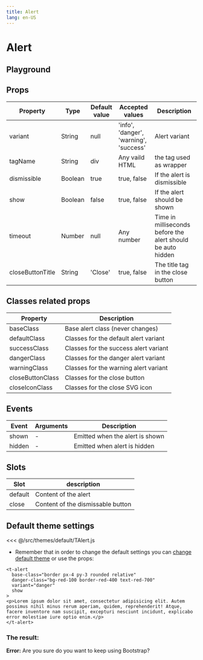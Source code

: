 ```yaml
---
title: Alert
lang: en-US
---
```


# Alert

## Playground

<alert-playground />

## Props

| Property         | Type    | Default value | Accepted values                                             | Description                       |
| ---------------- | ------- | ------------- | ----------------------------------------------------------- | --------------------------------- |
| variant          | String  | null          | 'info', 'danger', 'warning', 'success'                              | Alert variant                     |
| tagName          | String  | div           | Any vaild HTML                                              | the tag used as wrapper           |
| dismissible      | Boolean | true          | true, false                                                 | If the alert is dismissible       |
| show             | Boolean | false         | true, false                                                 | If the alert should be shown      |
| timeout          | Number  | null          | Any number                                                  | Time in milliseconds before the alert should be auto hidden |                                   |
| closeButtonTitle | String  | 'Close'       | true, false                                                 | The title tag in the close button |

## Classes related props

| Property         | Description                           |
| ---------------- | ------------------------------------- |
| baseClass        | Base alert class (never changes)      |
| defaultClass     | Classes for the default alert variant |
| successClass     | Classes for the success alert variant |
| dangerClass      | Classes for the danger alert variant  |
| warningClass     | Classes for the warning alert variant |
| closeButtonClass | Classes for the close button          |
| closeIconClass   | Classes for the close SVG icon        |

## Events

| Event  | Arguments | Description                     |
| ------ | --------- | ------------------------------- |
| shown  | -         | Emitted when the alert is shown |
| hidden | -         | Emitted when alert is hidden    |

## Slots

| Slot   | description
|---    |---                      |
| default   |  Content of the alert| 
| close   |  Content of the dismissable button | 

## Default theme settings

<<< @/src/themes/default/TAlert.js

- Remember that in order to change the default settings you can [change default theme](/#_2-2-or-better-yet-create-your-own-theme) or use the props: 

```vue
<t-alert
  base-class="border px-4 py-3 rounded relative"
  danger-class="bg-red-100 border-red-400 text-red-700"
  variant="danger"
  show
>
<p>Lorem ipsum dolor sit amet, consectetur adipisicing elit. Autem possimus nihil minus rerum aperiam, quidem, reprehenderit! Atque, facere inventore nam suscipit, excepturi nesciunt incidunt, explicabo error molestiae iure optio enim.</p>
</t-alert>
```

### The result:

<t-card class="mt-2 bg-gray-100">
<t-alert
  base-class="border px-4 py-3 rounded relative"
  danger-class="bg-red-100 border-red-400 text-red-700"
  variant="danger"
  show
>
<p><strong>Error:</strong> Are you sure do you want to keep using Bootstrap?</p>
</t-alert>
</t-card>